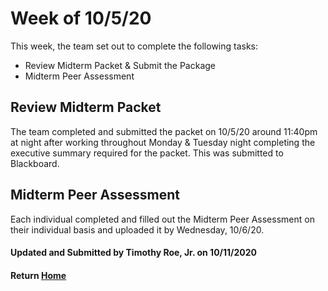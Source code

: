 # Week of 10/5/20

This week, the team set out to complete the following tasks:

- Review Midterm Packet & Submit the Package
- Midterm Peer Assessment

## Review Midterm Packet
The team completed and submitted the packet on 10/5/20 around 11:40pm at night after working throughout Monday & Tuesday night completing the executive summary required for the packet. This was submitted to Blackboard.

## Midterm Peer Assessment
Each individual completed and filled out the Midterm Peer Assessment on their individual basis and uploaded it by Wednesday, 10/6/20.

#### Updated and Submitted by Timothy Roe, Jr. on 10/11/2020
#### Return [Home](index.md)